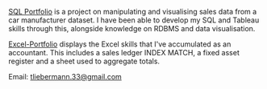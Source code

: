 [SQL Portfolio](https://github.com/TimLieb/SQL-and-Tableau-Portfolio) is a project on manipulating and visualising sales data from a car manufacturer dataset. I have been able to develop my SQL and Tableau skills through this, alongside knowledge on RDBMS and data visualisation.

[Excel-Portfolio](https://github.com/TimLieb/Excel-Portfolio) displays the Excel skills that I've accumulated as an accountant. This includes a sales ledger INDEX MATCH, a fixed asset register and a sheet used to aggregate totals.

Email: tliebermann.33@gmail.com


<!---
TimLieb/TimLieb is a ✨ special ✨ repository because its `README.md` (this file) appears on your GitHub profile.
You can click the Preview link to take a look at your changes.
--->

